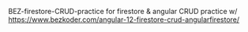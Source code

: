 BEZ-firestore-CRUD-practice
for firestore & angular CRUD practice w/ https://www.bezkoder.com/angular-12-firestore-crud-angularfirestore/
